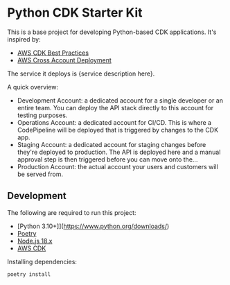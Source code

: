 # Python CDK Starter Kit
This is a base project for developing Python-based CDK applications. It's inspired by:

- [AWS CDK Best Practices](https://docs.aws.amazon.com/cdk/latest/guide/best-practices.html)
- [AWS Cross Account Deployment](https://aws.amazon.com/blogs/mt/cross-account-deployments-aws-control-tower-environment/)

The service it deploys is {service description here}.

A quick overview:
- Development Account: a dedicated account for a single developer or an entire team. You can deploy the API stack directly to this account for testing purposes.
- Operations Account: a dedicated account for CI/CD. This is where a CodePipeline will be deployed that is triggered by changes to the CDK app.
- Staging Account: a dedicated account for staging changes before they're deployed to production. The API is deployed here and a manual approval step is then triggered before you can move onto the...
- Production Account: the actual account your users and customers will be served from.

## Development
The following are required to run this project:

- [Python 3.10+]](https://www.python.org/downloads/)
- [Poetry](https://python-poetry.org/docs/)
- [Node.js 18.x](https://nodejs.org/en/download/)
- [AWS CDK](https://docs.aws.amazon.com/cdk/latest/guide/work-with-cdk-python.html)

Installing dependencies:

```bash
poetry install
```
